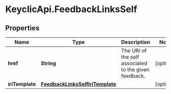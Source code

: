 # KeyclicApi.FeedbackLinksSelf

## Properties
Name | Type | Description | Notes
------------ | ------------- | ------------- | -------------
**href** | **String** | The URI of the self associated to the given feedback. | [optional] 
**iriTemplate** | [**FeedbackLinksSelfIriTemplate**](FeedbackLinksSelfIriTemplate.md) |  | [optional] 


